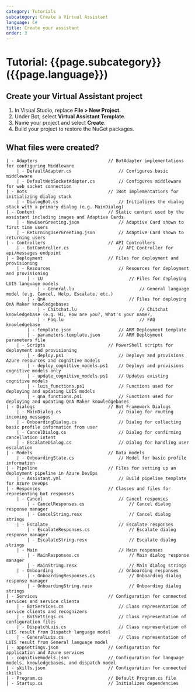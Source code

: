 ```yaml
---
category: Tutorials
subcategory: Create a Virtual Assistant
language: C#
title: Create your assistant
order: 3
---
```


# Tutorial: {{page.subcategory}} ({{page.language}})

## Create your Virtual Assistant project

1. In Visual Studio, replace **File > New Project**.
2. Under Bot, select **Virtual Assistant Template**.
3. Name your project and select **Create**.
4. Build your project to restore the NuGet packages.

## What files were created?
    | - Adapters                           // BotAdapter implementations for configuring Middleware
        | - DefaultAdapter.cs                  // Configures basic middleware
        | - DefaultWebSocketAdapter.cs         // Configures middleware for web socket connection
    | - Bots                               // IBot implementations for initializing dialog stack
        | - DialogBot.cs                       // Initializes the dialog stack with a primary dialog (e.g. MainDialog)
    | - Content                            // Static content used by the assistant including images and Adaptive Cards
        | - NewUserGreeting.json               // Adaptive Card shown to first time users
        | - ReturningUserGreeting.json         // Adaptive Card shown to returning users
    | - Controllers                        // API Controllers
        | - BotController.cs                   // API Controller for api/messages endpoint
    | - Deployment                         // Files for deployment and provisioning
        | - Resources                          // Resources for deployment and provisioning
            | - LU                                 // Files for deploying LUIS language models
                | - General.lu                         // General language model (e.g. Cancel, Help, Escalate, etc.)
            | - QnA                                // Files for deploying QnA Maker knowledgebases
                | - Chitchat.lu                        // Chitchat knowledgebase (e.g. Hi, How are you?, What's your name?, 
                | - Faq.lu                             // FAQ knowledgebase
            | - template.json                  // ARM Deployment template
            | - parameters.template.json       // ARM Deployment parameters file
        | - Scripts                        // PowerShell scripts for deployment and provisioning
            | - deploy.ps1                     // Deploys and provisions Azure resources and cognitive models
            | - deploy_cognitive_models.ps1    // Deploys and provisions cognitive models only
            | - update_cognitive_models.ps1    // Updates existing cognitive models
            | - luis_functions.ps1             // Functions used for deploying and updating LUIS models
            | - qna_functions.ps1              // Functions used for deploying and updating QnA Maker knowledgebases
    | - Dialogs                            // Bot Framework Dialogs
        | - MainDialog.cs                      // Dialog for routing incoming messages
        | - OnboardingDialog.cs                // Dialog for collecting basic profile information from user
        | - CancelDialog.cs                    // Dialog for confirming cancellation intent
        | - EscalateDialog.cs                  // Dialog for handling user escalation
    | - Models                             // Data models
        | - OnboardingState.cs                 // Model for basic profile information
    | - Pipeline                           // Files for setting up an deployment pipeline in Azure DevOps
        | - Assistant.yml                      // Build pipeline template for Azure DevOps
    | - Responses                          // Classes and files for representing bot responses
        | - Cancel                             // Cancel responses                              
            | - CancelResponses.cs                 // Cancel dialog response manager
            | - CancelString.resx                  // Cancel dialog strings
        | - Escalate                           // Escalate responses   
            | - EscalateResponses.cs               // Escalate dialog response manager
            | - EscalateString.resx                // Escalate dialog strings
        | - Main                               // Main responses   
            | - MainResponses.cs                   // Main dialog response manager
            | - MainString.resx                    // Main dialog strings
        | - Onboarding                         // Onboarding responses   
            | - OnboardingResponses.cs             // Onboarding dialog response manager
            | - OnboardingString.resx              // Onboarding dialog strings
    | - Services                           // Configuration for connected services and service clients
        | - BotServices.cs                     // Class representation of service clients and recognizers
        | - BotSettings.cs                     // Class representation of configuration files
        | - DispatchLuis.cs                    // Class representation of LUIS result from Dispatch language model
        | - GeneralLuis.cs                     // Class representation of LUIS result from General language model
    | - appsettings.json                   // Configuration for application and Azure services
    | - cognitivemodels.json               // Configuration for language models, knowledgebases, and dispatch model
    | - skills.json                        // Configuration for connected skills
    | - Program.cs                         // Default Program.cs file
    | - Startup.cs                         // Initializes dependencies
